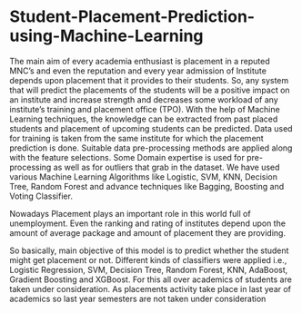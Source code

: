 # Student-Placement-Prediction-using-Machine-Learning
The main aim of every academia enthusiast is placement in a reputed MNC’s and even the reputation and every year admission of Institute depends upon placement that it provides to their students. So, any system that will predict the placements of the students will be a positive impact on an institute and increase strength and decreases some workload of any institute’s training and placement office (TPO). With the help of Machine Learning techniques, the knowledge can be extracted from past placed students and placement of upcoming students can be predicted. Data used for training is taken from the same institute for which the placement prediction is done. Suitable data pre-processing methods are applied along with the feature selections. Some Domain expertise is used for pre-processing as well as for outliers that grab in the dataset. We have used various Machine Learning Algorithms like Logistic, SVM, KNN, Decision Tree, Random Forest and advance techniques like Bagging, Boosting and Voting Classifier.

Nowadays Placement plays an important role in this world full of unemployment. Even the ranking and rating of institutes depend upon the amount of average package and amount of placement they are providing. 

So basically, main objective of this model is to predict whether the student might get placement or not. Different kinds of classifiers were applied i.e., Logistic Regression, SVM, Decision Tree, Random Forest, KNN, AdaBoost, Gradient Boosting and XGBoost. For this all over academics of students are taken under consideration. As placements activity take place in last year of academics so last year semesters are not taken under consideration
